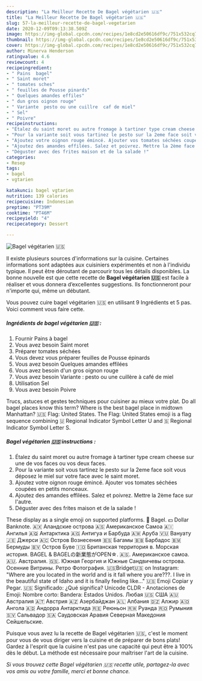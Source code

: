```yaml
---
description: "La Meilleur Recette De Bagel végétarien 🇺🇸"
title: "La Meilleur Recette De Bagel végétarien 🇺🇸"
slug: 57-la-meilleur-recette-de-bagel-vegetarien
date: 2020-12-09T09:13:38.509Z
image: https://img-global.cpcdn.com/recipes/1e8cd2e50616df9c/751x532cq70/bagel-vegetarien-🇺🇸-photo-principale-de-la-recette.jpg
thumbnail: https://img-global.cpcdn.com/recipes/1e8cd2e50616df9c/751x532cq70/bagel-vegetarien-🇺🇸-photo-principale-de-la-recette.jpg
cover: https://img-global.cpcdn.com/recipes/1e8cd2e50616df9c/751x532cq70/bagel-vegetarien-🇺🇸-photo-principale-de-la-recette.jpg
author: Minerva Henderson
ratingvalue: 4.6
reviewcount: 4
recipeingredient:
- " Pains  bagel"
- " Saint moret"
- " tomates sches"
- " feuilles de Pousse pinards"
- " Quelques amandes effiles"
- " dun gros oignon rouge"
- " Variante  pesto ou une cuillre  caf de miel"
- " Sel"
- " Poivre"
recipeinstructions:
- "Étalez du saint moret ou autre fromage à tartiner type cream cheese sur une de vos faces ou vos deux faces."
- "Pour la variante soit vous tartinez le pesto sur la 2eme face soit vous déposez le miel sur votre face avec le saint moret."
- "Ajoutez votre oignon rouge émincé. Ajouter vos tomates séchées coupées en petits monceaux."
- "Ajoutez des amandes effilées. Salez et poivrez. Mettre la 2ème face sur l&#39;autre."
- "Déguster avec des frites maison et de la salade !"
categories:
- Resep
tags:
- bagel
- vgtarien

katakunci: bagel vgtarien 
nutrition: 139 calories
recipecuisine: Indonesian
preptime: "PT39M"
cooktime: "PT46M"
recipeyield: "4"
recipecategory: Dessert

---
```



![Bagel végétarien 🇺🇸](https://img-global.cpcdn.com/recipes/1e8cd2e50616df9c/751x532cq70/bagel-vegetarien-🇺🇸-photo-principale-de-la-recette.jpg)

Il existe plusieurs sources d'informations sur la cuisine. Certaines informations sont adaptées aux cuisiniers expérimentés et non à l'individu typique. Il peut être déroutant de parcourir tous les détails disponibles. La bonne nouvelle est que cette recette de <strong> Bagel végétarien 🇺🇸 </strong> est facile à réaliser et vous donnera d’excellentes suggestions. Ils fonctionneront pour n'importe qui, même un débutant.

<!--inarticleads1-->

Vous pouvez cuire bagel végétarien 🇺🇸 en utilisant 9 Ingrédients et 5 pas. Voici comment vous faire cette.

##### Ingrédients de bagel végétarien 🇺🇸 :

1. Fournir  Pains à bagel
1. Vous avez besoin  Saint moret
1. Préparer  tomates séchées
1. Vous devez vous préparer  feuilles de Pousse épinards
1. Vous avez besoin  Quelques amandes effilées
1. Vous avez besoin  d&#39;un gros oignon rouge
1. Vous avez besoin  Variante : pesto ou une cuillère à café de miel
1. Utilisation  Sel
1. Vous avez besoin  Poivre


Trucs, astuces et gestes techniques pour cuisiner au mieux votre plat. Do all bagel places know this term? Where is the best bagel place in midtown Manhattan? 🇺🇸 Flag: United States. The Flag: United States emoji is a flag sequence combining 🇺 Regional Indicator Symbol Letter U and 🇸 Regional Indicator Symbol Letter S. 

<!--inarticleads2-->

##### Bagel végétarien 🇺🇸 instructions :

1. Étalez du saint moret ou autre fromage à tartiner type cream cheese sur une de vos faces ou vos deux faces.
1. Pour la variante soit vous tartinez le pesto sur la 2eme face soit vous déposez le miel sur votre face avec le saint moret.
1. Ajoutez votre oignon rouge émincé. Ajouter vos tomates séchées coupées en petits monceaux.
1. Ajoutez des amandes effilées. Salez et poivrez. Mettre la 2ème face sur l&#39;autre.
1. Déguster avec des frites maison et de la salade !


These display as a single emoji on supported platforms. 🥯 Bagel. 💵 Dollar Banknote. 🇦🇽 Аландские острова 🇦🇸 Американское Самоа 🇦🇮 Ангилья 🇦🇶 Антарктика 🇦🇬 Антигуа и Барбуда 🇦🇼 Аруба 🇻🇺 Вануату 🇯🇪 Джерси 🇦🇨 Остров Вознесения 🇧🇸 Багамы 🇧🇧 Барбадос 🇧🇲 Бермуды 🇧🇻 Остров Буве 🇮🇴 Британская территория в. Морская история. BAGEL &amp; BAGELの新業態がOPEN☆. 🇦🇸. Американское самоа. 🇦🇺. Австралия. 🇬🇸. Южная Георгия и Южные Сандвичевы острова. Осенние Витрины. Ретро Фотография. 🇺🇸Bridget🇺🇸 on Instagram: &#34;Where are you located in the world and is it fall where you are???. I live in the beautiful state of Idaho and it is finally feeling like…&#34; 🇺🇸 Emoji Copiar y Pegar. 🇺🇸 Significado: ¿Qué significa? Unicode CLDR - Anotaciones de Emoji: Nombre corto: Bandera: Estados Unidos. Любая 🇺🇸 США 🇦🇺 Австралия 🇦🇹 Австрия 🇦🇿 Азербайджан 🇦🇱 Албания 🇩🇿 Алжир 🇦🇴 Ангола 🇦🇩 Андорра Антарктида 🇷🇪 Реюньон 🇷🇼 Руанда 🇷🇴 Румыния 🇸🇻 Сальвадор 🇸🇦 Саудовская Аравия Северная Македония Сейшельские. 

<!--inarticleads1-->

<p>
Puisque vous avez lu la recette de Bagel végétarien 🇺🇸, c'est le moment pour vous de vous diriger vers la cuisine et de préparer de bons plats! Gardez à l'esprit que la cuisine n'est pas une capacité qui peut être à 100% dès le début. La méthode est nécessaire pour maîtriser l'art de la cuisine.
</p>

<p>
<i>Si vous trouvez cette Bagel végétarien 🇺🇸 recette utile, partagez-la avec vos amis ou votre famille, merci et bonne chance.</i>
</p>
